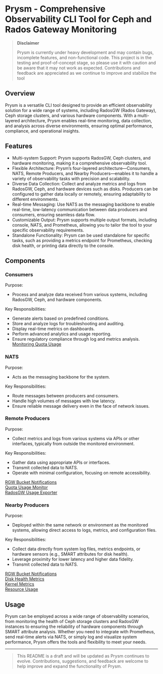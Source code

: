 # Prysm - Comprehensive Observability CLI Tool for Ceph and Rados Gateway Monitoring

>**Disclaimer**
>
>Prysm is currently under heavy development and may contain bugs, incomplete features, and non-functional code. This project is in the testing and proof-of-concept stage, so please use it with caution and be aware that it may not work as expected. Contributions and feedback are appreciated as we continue to improve and stabilize the tool

## Overview

Prysm is a versatile CLI tool designed to provide an efficient observability solution for a wide range of systems, including RadosGW (Rados Gateway), Ceph storage clusters, and various hardware components. With a multi-layered architecture, Prysm enables real-time monitoring, data collection, and analysis across diverse environments, ensuring optimal performance, compliance, and operational insights.

## Features

-	Multi-system Support: Prysm supports RadosGW, Ceph clusters, and hardware monitoring, making it a comprehensive observability tool.
-	Flexible Architecture: Prysm’s four-layered architecture—Consumers, NATS, Remote Producers, and Nearby Producers—enables it to handle a variety of observability tasks with precision and scalability.
-	Diverse Data Collection: Collect and analyze metrics and logs from RadosGW, Ceph, and hardware devices such as disks. Producers can be configured to gather data locally or remotely, ensuring adaptability to different environments.
-	Real-time Messaging: Use NATS as the messaging backbone to enable real-time, low-latency communication between data producers and consumers, ensuring seamless data flow.
-	Customizable Output: Prysm supports multiple output formats, including console, NATS, and Prometheus, allowing you to tailor the tool to your specific observability requirements.
-	Standalone Functionality: Prysm can be used standalone for specific tasks, such as providing a metrics endpoint for Prometheus, checking disk health, or printing data directly to the console.

## Components

### Consumers

Purpose:
  - Process and analyze data received from various systems, including RadosGW, Ceph, and hardware components.

Key Responsibilities:
  -	Generate alerts based on predefined conditions.
  -	Store and analyze logs for troubleshooting and auditing.
  -	Display real-time metrics on dashboards.
  -	Perform advanced analytics and usage reporting.
  -	Ensure regulatory compliance through log and metrics analysis.
[Monitoring Quota Usage](pkg/consumers/quotausageconsumer/README.md)  

### NATS

Purpose:
  - Acts as the messaging backbone for the system.

Key Responsibilities:
  -	Route messages between producers and consumers.
  -	Handle high volumes of messages with low latency.
  -	Ensure reliable message delivery even in the face of network issues.


### Remote Producers

Purpose:
  - Collect metrics and logs from various systems via APIs or other interfaces, typically from outside the monitored environment.  

Key Responsibilities:  
  -	Gather data using appropriate APIs or interfaces.  
  -	Transmit collected data to NATS.  
  -	Operate with minimal configuration, focusing on remote accessibility.  

[RGW Bucket Notifications](pkg/producers/bucketnotify/README.md)  
[Quota Usage Monitor](pkg/producers/quotausagemonitor/README.md)  
[RadosGW Usage Exporter](pkg/producers/radosgwusage/README.md)  


### Nearby Producers

Purpose:
- Deployed within the same network or environment as the monitored systems, allowing direct access to logs, metrics, and configuration files.

Key Responsibilities:
  -	Collect data directly from system log files, metrics endpoints, or hardware sensors (e.g., SMART attributes for disk health).
  -	Leverage proximity for lower latency and higher data fidelity.
  -	Transmit collected data to NATS.

[RGW Bucket Notifications](pkg/producers/bucketnotify/README.md)  
[Disk Health Metrics](pkg/producers/diskhealthmetrics/README.md)  
[Kernel Metrics](pkg/producers/kernelmetrics/README.md)  
[Resource Usage](pkg/producers/resourceusage/README.md)  

## Usage

Prysm can be employed across a wide range of observability scenarios, from monitoring the health of Ceph storage clusters and RadosGW instances to ensuring the reliability of hardware components through SMART attribute analysis. Whether you need to integrate with Prometheus, send real-time alerts via NATS, or simply log and visualize system performance, Prysm offers the tools and flexibility to meet your needs.

---
> This README is a draft and will be updated as Prysm continues to evolve. Contributions, suggestions, and feedback are welcome to help improve and expand the functionality of Prysm.